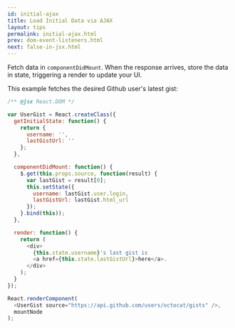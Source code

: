 ```yaml
---
id: initial-ajax
title: Load Initial Data via AJAX
layout: tips
permalink: initial-ajax.html
prev: dom-event-listeners.html
next: false-in-jsx.html
---
```


Fetch data in `componentDidMount`. When the response arrives, store the data in state, triggering a render to update your UI.

This example fetches the desired Github user's latest gist:

```js
/** @jsx React.DOM */

var UserGist = React.createClass({
  getInitialState: function() {
    return {
      username: '',
      lastGistUrl: ''
    };
  },

  componentDidMount: function() {
    $.get(this.props.source, function(result) {
      var lastGist = result[0];
      this.setState({
        username: lastGist.user.login,
        lastGistUrl: lastGist.html_url
      });
    }.bind(this));
  },

  render: function() {
    return (
      <div>
        {this.state.username}'s last gist is
        <a href={this.state.lastGistUrl}>here</a>.
      </div>
    );
  }
});

React.renderComponent(
  <UserGist source="https://api.github.com/users/octocat/gists" />,
  mountNode
);
```

